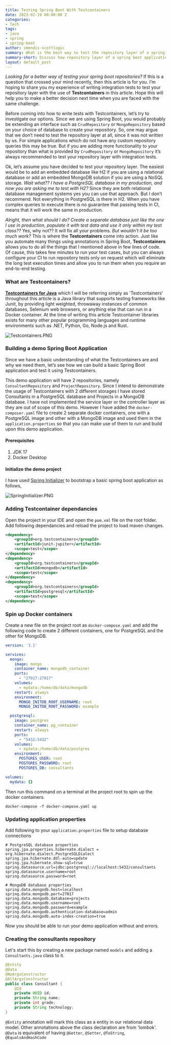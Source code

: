 ```yaml
---
title: Testing Spring Boot With Testcontainers
date: 2023-02-19 00:00:00 Z
categories:
- Tech
tags:
- java
- spring
- spring-boot
author: smendis-scottlogic
summary: What is the best way to test the repository layer of a spring boot application? Or should you test it at all? What are Testcontainers and how to use them? This article addresses them all with examples, so you can make a better decision when you are faced with a similar challenge in future.
summary-short: Discuss how repository layer of a spring boot application can be tested using Testcontainers.
layout: default_post
---
```


*Looking for a better way of testing your spring boot repositories?* If this is a question that crossed your mind recently, then this article is for you. I’m hoping to share you my experience of writing integration tests to test your repository layer with the use of **Testcontainers** in this article. Hope this will help you to make a better decision next time when you are faced with the same challenge.

Before coming into how to write tests with Testcontainers, let’s try to investigate our options. Since we are using Spring Boot, you would probably be extending an interface such as `CrudRepository` or `MongoRepository` based on your choice of database to create your repository. So, one may argue that we don’t need to test the repository layer at all, since it was not written by us. For simple applications which do not have any custom repository queries this may be true. But if you are adding more functionality to your repository than what is provided by `CrudRepository` or `MongoRepository` it’s always recommended to test your repository layer with integration tests.

Ok, let’s assume you have decided to test your repository layer. The easiest would be to add an embedded database like H2 if you are using a relational database or add an embedded MongoDB solution if you are using a NoSQL storage. *Wait what?? I have a PostgreSQL database in my production, and now you are asking me to test with H2?* Since they are both relational database management systems yes you can use that approach. But I don’t recommend. Not everything in PostgreSQL is there in H2. When you have complex queries to execute there is no guarantee that passing tests in CI, means that it will work the same in production.

*Alright, then what should I do? Create a separate database just like the one I use in production, populate it with test data and use it only within my test class??* Yes, why not?? It will fix all your problems. *But wouldn’t it be too much work?* This is where the **Testcontainers** come into action. Just like you automate many things using annotations in Spring Boot, **Testcontainers** allows you to do all the things that I mentioned above in few lines of code. Of cause, this takes few minutes to run your test cases, but you can always configure your CI to run repository tests only on request which will eliminate the long test execution times and allow you to run them when you require an end-to-end testing.

### What are Testcontainers?

[**Testcontainers for Java**](https://www.testcontainers.org/) which I will be referring simply as 'Testcontainers' throughout this article is a Java library that supports testing frameworks like Junit, by providing light weighted, throwaway  instances of common databases, Selenium web browsers, or anything else that can run in a Docker container. At the time of writing this article Testcontainer libraries exists for many other popular programming languages and runtime environments such as .NET, Python, Go, Node.js and Rust. 

![Testcontainers.PNG](/Testcontainers.PNG)

### Building a demo Spring Boot Application

Since we have a basic understanding of what the Testcontainers are and why we need them, let’s see how we can build a basic Spring Boot application and test it using Testcontainers.

This demo application will have 2 repositories, namely `ConsultantRepository` and `ProjectRepository`. Since I intend to demonstrate the usage of Testcontainers with 2 different storages I have stored Consultants in a PostgreSQL database and Projects in a MongoDB database. I have not implemented the service layer or the controller layer as they are out of scope of this demo. However I have added the `docker-composer.yaml` file to create 2 separate docker containers, one with a PostgreSQL image and other with a MongoDB image and used them in the `application.properties` so that you can make use of them to run and build upon this demo application.

#### Prerequisites

1. JDK 17
2. Docker Desktop

#### Initialize the demo project

I have used [Spring Initializer](https://start.spring.io/) to bootstrap a basic spring boot application as follows,

![SpringInitializer.PNG](/SpringInitializer.PNG)

### Adding Testcontainer dependancies

Open the project in your IDE and open the `pom.xml` file on the root folder. Add following dependancies and reload the project to load maven changes.

~~~xml
<dependency>
    <groupId>org.testcontainers</groupId>
    <artifactId>junit-jupiter</artifactId>
    <scope>test</scope>
</dependency>
<dependency>
    <groupId>org.testcontainers</groupId>
    <artifactId>mongodb</artifactId>
    <scope>test</scope>
</dependency>
<dependency>
    <groupId>org.testcontainers</groupId>
    <artifactId>postgresql</artifactId>
    <scope>test</scope>
</dependency>
~~~

### Spin up Docker containers

Create a new file on the project root as `docker-compose.yaml` and add the following code to create 2 different containers, one for PostgreSQL and the other for MongoDB.
~~~yaml
version: '3.1'

services:
  mongo:
    image: mongo
    container_name: mongodb_container
    ports:
      - "27017:27017"
    volumes:
      - mydata:/home/db/data/mongodb
    restart: always
    environment:
      MONGO_INITDB_ROOT_USERNAME: root
      MONGO_INITDB_ROOT_PASSWORD: example

  postgresql:
    image: postgres
    container_name: pg_container
    restart: always
    ports:
      - "5432:5432"
    volumes:
      - mydata:/home/db/data/postgres
    environment:
      POSTGRES_USER: root
      POSTGRES_PASSWORD: root
      POSTGRES_DB: consultants

volumes:
  mydata: {}
~~~
Then run this command on a terminal at the project root to spin up the docker containers.
~~~
docker-compose -f docker-compose.yaml up
~~~

### Updating application properties

Add following to your `application.properties` file to setup database connections
~~~
# PostgreSQL database properties
spring.jpa.properties.hibernate.dialect = org.hibernate.dialect.PostgreSQLDialect
spring.jpa.hibernate.ddl-auto=update
spring.jpa.hibernate.show-sql=true
spring.datasource.url=jdbc:postgresql://localhost:5432/consultants
spring.datasource.username=root
spring.datasource.password=root

# MongoDB database properties
spring.data.mongodb.host=localhost
spring.data.mongodb.port=27017
spring.data.mongodb.database=projects
spring.data.mongodb.username=root
spring.data.mongodb.password=example
spring.data.mongodb.authentication-database=admin
spring.data.mongodb.auto-index-creation=true
~~~
Now you should be able to run your demo application without and errors.

### Creating the consultants repository

Let's start this by creating a new package named `models` and adding a `Consultants.java` class to it.
~~~java
@Entity
@Data
@NoArgsConstructor
@AllArgsConstructor
public class Consultant {
    @Id
    private UUID id;
    private String name;
    private int grade;
    private String technology;
}
~~~
`@Entity` annotation will mark this class as a entity in our relational data model. Other annotations above the class declaration are from 'lombok'. `@Data` is equivalent of having `@Getter`, `@Setter`, `@ToString`, `@EqualsAndHashCode`